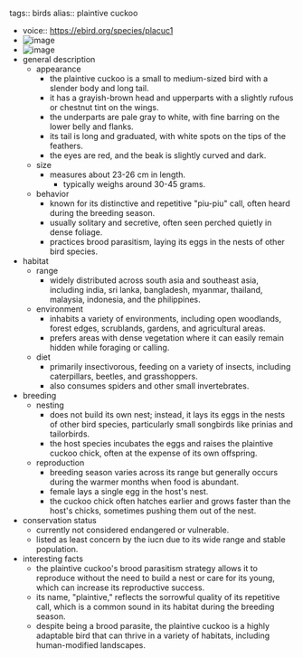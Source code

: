 tags:: birds
alias:: plaintive cuckoo

- voice:: https://ebird.org/species/placuc1
- ![image](https://ipfs.io/ipfs/QmXQDoS8HxX2mopievB89NeBsYiapshsC38w1BUVQrvUqa)
- ![image](https://ipfs.io/ipfs/QmeRUuRaH19eWViBMLdAZBJKUhoh3bnbizx52kCJfupRKQ)
- general description
	- appearance
		- the plaintive cuckoo is a small to medium-sized bird with a slender body and long tail.
		- it has a grayish-brown head and upperparts with a slightly rufous or chestnut tint on the wings.
		- the underparts are pale gray to white, with fine barring on the lower belly and flanks.
		- its tail is long and graduated, with white spots on the tips of the feathers.
		- the eyes are red, and the beak is slightly curved and dark.
	- size
		- measures about 23-26 cm in length.
			- typically weighs around 30-45 grams.
	- behavior
		- known for its distinctive and repetitive "piu-piu" call, often heard during the breeding season.
		- usually solitary and secretive, often seen perched quietly in dense foliage.
		- practices brood parasitism, laying its eggs in the nests of other bird species.
- habitat
	- range
		- widely distributed across south asia and southeast asia, including india, sri lanka, bangladesh, myanmar, thailand, malaysia, indonesia, and the philippines.
	- environment
		- inhabits a variety of environments, including open woodlands, forest edges, scrublands, gardens, and agricultural areas.
		- prefers areas with dense vegetation where it can easily remain hidden while foraging or calling.
	- diet
		- primarily insectivorous, feeding on a variety of insects, including caterpillars, beetles, and grasshoppers.
		- also consumes spiders and other small invertebrates.
- breeding
	- nesting
		- does not build its own nest; instead, it lays its eggs in the nests of other bird species, particularly small songbirds like prinias and tailorbirds.
		- the host species incubates the eggs and raises the plaintive cuckoo chick, often at the expense of its own offspring.
	- reproduction
		- breeding season varies across its range but generally occurs during the warmer months when food is abundant.
		- female lays a single egg in the host's nest.
		- the cuckoo chick often hatches earlier and grows faster than the host's chicks, sometimes pushing them out of the nest.
- conservation status
	- currently not considered endangered or vulnerable.
	- listed as least concern by the iucn due to its wide range and stable population.
- interesting facts
	- the plaintive cuckoo's brood parasitism strategy allows it to reproduce without the need to build a nest or care for its young, which can increase its reproductive success.
	- its name, "plaintive," reflects the sorrowful quality of its repetitive call, which is a common sound in its habitat during the breeding season.
	- despite being a brood parasite, the plaintive cuckoo is a highly adaptable bird that can thrive in a variety of habitats, including human-modified landscapes.